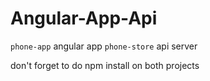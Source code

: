 # Angular-App-Api

`phone-app` angular app 
`phone-store` api server

don't forget to do npm install on both projects

